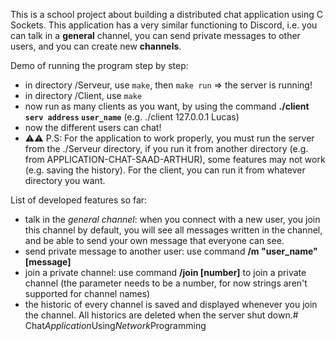 This is a school project about building a distributed chat application using C Sockets. This application has a very similar functioning to Discord, i.e. you can talk in a **general** channel, you can send private messages to other users, and you can create new **channels**.

Demo of running the program step by step:
- in directory /Serveur, use `make`, then `make run` => the server is running!
- in directory /Client, use `make`
- now run as many clients as you want, by using the command **./client `serv address` `user_name`** (e.g. ./client 127.0.0.1 Lucas)
- now the different users can chat!
- ⚠️⚠️ P.S: For the application to work properly, you must run the server from the ./Serveur directory, if you run it from another directory (e.g. from APPLICATION-CHAT-SAAD-ARTHUR), some features may not work (e.g. saving the history). For the client, you can run it from whatever directory you want.

List of developed features so far:
- talk in the *general channel*: when you connect with a new user, you join this channel by default, you will see all messages written in the channel, and be able to send your own message that everyone can see.
- send private message to another user: use command **/m "user_name" [message]** 
- join a private channel: use command **/join [number]** to join a private channel (the parameter needs to be a number, for now strings aren't supported for channel names)
- the historic of every channel is saved and displayed whenever you join the channel. All historics are deleted when the server shut down.#   C h a t _ A p p l i c a t i o n _ U s i n g _ N e t w o r k _ P r o g r a m m i n g  
 